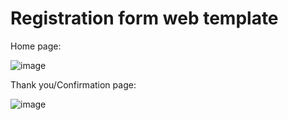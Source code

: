 # Registration form web template

Home page:

![image](https://github.com/suhas177/registration-form/assets/97055087/552951a4-1a62-427e-a0e5-373a76995658)

Thank you/Confirmation page:

![image](https://github.com/suhas177/registration-form/assets/97055087/6ead73a1-5d55-4bb5-b1c5-60b67b27c710)

